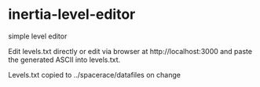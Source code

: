 # inertia-level-editor
simple level editor

Edit levels.txt directly or edit via browser at http://localhost:3000 and paste the generated ASCII into levels.txt.

Levels.txt copied to ../spacerace/datafiles on change
